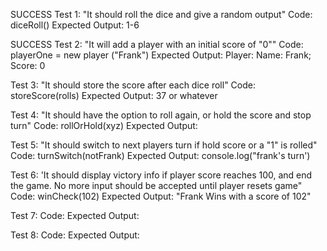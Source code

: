 SUCCESS
Test 1: "It should roll the dice and give a random output"
Code: diceRoll()
Expected Output: 1-6

SUCCESS
Test 2: "It will add a player with an initial score of "0""
Code: playerOne = new player ("Frank")
Expected Output: Player: Name: Frank; Score: 0

Test 3: "It should store the score after each dice roll"
Code: storeScore(rolls)
Expected Output: 37 or whatever

Test 4: "It should have the option to roll again, or hold the score and stop turn"
Code: rollOrHold(xyz)
Expected Output:

Test 5: "It should switch to next players turn if hold score or a "1" is rolled"
Code: turnSwitch(notFrank)
Expected Output: console.log("frank's turn')


Test 6: 'It should display victory info if player score reaches 100, and end the game. No more input should be accepted until player resets game"
Code: winCheck(102)
Expected Output: "Frank Wins with a score of 102"

Test 7: 
Code:
Expected Output:

Test 8: 
Code:
Expected Output:
